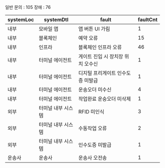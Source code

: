 
일반 문의 : 105
장애 : 76

| systemLoc | systemDtl  | fault               | faultCnt |
| --------- | ---------- | ------------------- | -------- |
| 내부        | 모바일 앱      | 앱 버튼 UI 가림          | 1        |
| 내부        | 블록체인       | 예약 오류               | 15       |
| 내부        | 인프라        | 블록체인 인프라 오류         | 46       |
| 내부        | 터미널 에이전트   | 게이트 진입 시 장치장 위치 오수신 | 1        |
| 내부        | 터미널 에이전트   | 디지털 프리게이트 인수도증 미발급  | 1        |
| 내부        | 터미널 에이전트   | 운송오더 미수신            | 4        |
| 내부        | 터미널 에이전트   | 작업완료 운숭오더 미삭제       | 1        |
| 외부        | 터미널 내부 시스템 | RFID 미인식            | 3        |
| 외부        | 터미널 내부 시스템 | 수동작업 오류             | 2        |
| 외부        | 터미널 내부 시스템 | 인수도증 미발급            | 1        |
| 운송사       | 운송사        | 운송사 오전송             | 1        |
